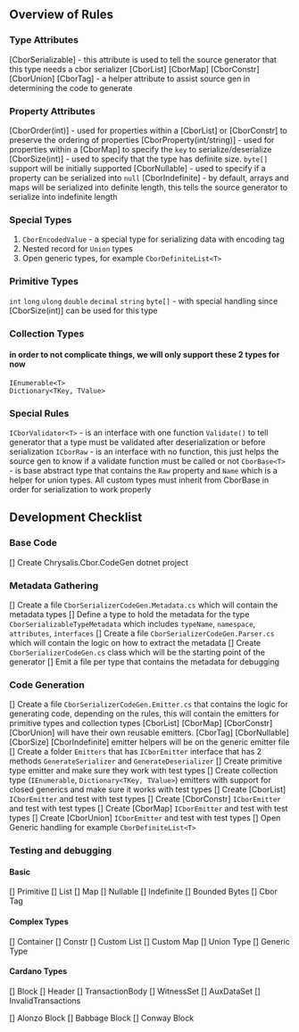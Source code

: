 ## Overview of Rules

### Type Attributes
[CborSerializable] - this attribute is used to tell the source generator that this type needs a cbor serializer
[CborList] [CborMap] [CborConstr] [CborUnion] [CborTag] - a helper attribute to assist source gen in determining the code to generate

### Property Attributes
[CborOrder(int)] - used for properties within a [CborList] or [CborConstr] to preserve the ordering of properties
[CborProperty(int/string)] - used for properties within a [CborMap] to specify the `key` to serialize/deserialize
[CborSize(int)] - used to specify that the type has definite size. `byte[]` support will be initially supported
[CborNullable] - used to specify if a property can be serialized into `null` 
[CborIndefinite] - by default, arrays and maps will be serialized into definite length, this tells the source generator to serialize into indefinite length

### Special Types
1. `CborEncodedValue` - a special type for serializing data with encoding tag
2. Nested record for `Union` types
3. Open generic types, for example `CborDefiniteList<T>`

### Primitive Types
`int`
`long`
`ulong`
`double`
`decimal`
`string`
`byte[]` - with special handling since [CborSize(int)] can be used for this type

### Collection Types 
#### in order to not complicate things, we will only support these 2 types for now
`IEnumerable<T>`  
`Dictionary<TKey, TValue>`

### Special Rules
`ICborValidator<T>` - is an interface with one function `Validate()` to tell generator that a type must be validated after deserialization or before serialization
`ICborRaw` - is an interface with no function, this just helps the source gen to know if a validate function must be called or not
`CborBase<T>` - is base abstract type that contains the `Raw` property and `Name` which is a helper for union types. All custom types must inherit from CborBase<T> in order for serialization to work properly

## Development Checklist

### Base Code
 [] Create Chrysalis.Cbor.CodeGen dotnet project

### Metadata Gathering
 [] Create a file `CborSerializerCodeGen.Metadata.cs` which will contain the metadata types
 [] Define a type to hold the metadata for the type `CborSerializableTypeMetadata` which includes `typeName`, `namespace`, `attributes`, `interfaces`
 [] Create a file `CborSerializerCodeGen.Parser.cs` which will contain the logic on how to extract the metadata
 [] Create `CborSerializerCodeGen.cs` class which will be the starting point of the generator 
 [] Emit a file per type that contains the metadata for debugging

### Code Generation
 [] Create a file `CborSerializerCodeGen.Emitter.cs` that contains the logic for generating code, depending on the rules, this will contain the emitters for primitive types and collection types
    [CborList] [CborMap] [CborConstr] [CborUnion] will have their own reusable emitters. [CborTag] [CborNullable] [CborSize] [CborIndefinite] emitter helpers will be on the generic emitter file
 [] Create a folder `Emitters` that has `ICborEmitter` interface that has 2 methods `GenerateSerializer` and `GenerateDeserializer`
 [] Create primitive type emitter and make sure they work with test types
 [] Create collection type (`IEnumerable`, `Dictionary<TKey, TValue>`) emitters with support for closed generics and make sure it works with test types
 [] Create [CborList] `ICborEmitter` and test with test types
 [] Create [CborConstr] `ICborEmitter` and test with test types
 [] Create [CborMap] `ICborEmitter` and test with test types
 [] Create [CborUnion] `ICborEmitter` and test with test types
 [] Open Generic handling for example `CborDefiniteList<T>`

 ### Testing and debugging
 #### Basic
 [] Primitive 
 [] List
 [] Map
 [] Nullable
 [] Indefinite
 [] Bounded Bytes
 [] Cbor Tag

 #### Complex Types
 [] Container
 [] Constr
 [] Custom List
 [] Custom Map
 [] Union Type
 [] Generic Type

 #### Cardano Types
 [] Block
    [] Header
    [] TransactionBody
    [] WitnessSet
    [] AuxDataSet
    [] InvalidTransactions

[] Alonzo Block
[] Babbage Block
[] Conway Block

